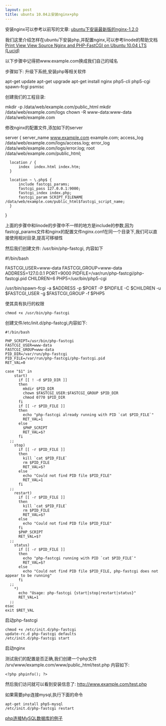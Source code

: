 ```yaml
---
layout: post
title: ubuntu 10.04上安装nginx+php
---
```


安装nginx可以参考以前写的文章:
[ubuntu下安装最新版的nginx-1.2.0](http://www.codeif.com/topic/636)

我们这里介绍怎样在ubuntu下安装php,并配置nginx,可以参考linode的帮助文档
[ Print View View Source Nginx and PHP-FastCGI on Ubuntu 10.04 LTS (Lucid)](http://library.linode.com/web-servers/nginx/php-fastcgi/ubuntu-10.04-lucid)

以下步骤中记得把www.example.com换成我们自己的域名
<!--more-->

步骤如下:
升级下系统,安装php等相关软件

  apt-get update
  apt-get upgrade
  apt-get install nginx php5-cli php5-cgi spawn-fcgi psmisc

创建我们的工程目录:

  mkdir -p /data/web/example.com/public_html
  mkdir /data/web/example.com/logs
  chown -R www-data:www-data /data/web/example.com

修改nginx的配置文件,添加如下的server

  server {
      server_name www.example.com example.com;
      access_log /data/web/example.com/logs/access.log;
      error_log /data/web/example.com/logs/error.log;
      root /data/web/example.com/public_html;

      location / {
          index  index.html index.htm;
      }

      location ~ \.php$ {
          include fastcgi_params;
          fastcgi_pass 127.0.0.1:9000;
          fastcgi_index index.php;
          fastcgi_param SCRIPT_FILENAME /data/web/example.com/public_html$fastcgi_script_name;
      }
  }

上面的步骤中和linode的步骤中不一样的地方是include的参数,因为fastcgi_params文件和nginx的配置文件nginx.conf在同一个目录下,我们可以直接使用相对目录,提高可移植性


然后我们创建文件: /usr/bin/php-fastcgi, 内容如下

  #!/bin/bash

  FASTCGI_USER=www-data
  FASTCGI_GROUP=www-data
  ADDRESS=127.0.0.1
  PORT=9000
  PIDFILE=/var/run/php-fastcgi/php-fastcgi.pid
  CHILDREN=6
  PHP5=/usr/bin/php5-cgi

  /usr/bin/spawn-fcgi -a $ADDRESS -p $PORT -P $PIDFILE -C $CHILDREN -u $FASTCGI_USER -g $FASTCGI_GROUP -f $PHP5

使其具有执行的权限

    chmod +x /usr/bin/php-fastcgi

创建文件/etc/init.d/php-fastcgi,内容如下:

    #!/bin/bash

    PHP_SCRIPT=/usr/bin/php-fastcgi
    FASTCGI_USER=www-data
    FASTCGI_GROUP=www-data
    PID_DIR=/var/run/php-fastcgi
    PID_FILE=/var/run/php-fastcgi/php-fastcgi.pid
    RET_VAL=0

    case "$1" in
        start)
          if [[ ! -d $PID_DIR ]]
          then
            mkdir $PID_DIR
            chown $FASTCGI_USER:$FASTCGI_GROUP $PID_DIR
            chmod 0770 $PID_DIR
          fi
          if [[ -r $PID_FILE ]]
          then
            echo "php-fastcgi already running with PID `cat $PID_FILE`"
            RET_VAL=1
          else
            $PHP_SCRIPT
            RET_VAL=$?
          fi
      ;;
        stop)
          if [[ -r $PID_FILE ]]
          then
            kill `cat $PID_FILE`
            rm $PID_FILE
            RET_VAL=$?
          else
            echo "Could not find PID file $PID_FILE"
            RET_VAL=1
          fi
      ;;
        restart)
          if [[ -r $PID_FILE ]]
          then
            kill `cat $PID_FILE`
            rm $PID_FILE
            RET_VAL=$?
          else
            echo "Could not find PID file $PID_FILE"
          fi
          $PHP_SCRIPT
          RET_VAL=$?
      ;;
        status)
          if [[ -r $PID_FILE ]]
          then
            echo "php-fastcgi running with PID `cat $PID_FILE`"
            RET_VAL=$?
          else
            echo "Could not find PID file $PID_FILE, php-fastcgi does not appear to be running"
          fi
      ;;
        *)
          echo "Usage: php-fastcgi {start|stop|restart|status}"
          RET_VAL=1
      ;;
    esac
    exit $RET_VAL


启动php-fastcgi

    chmod +x /etc/init.d/php-fastcgi
    update-rc.d php-fastcgi defaults
    /etc/init.d/php-fastcgi start

启动nginx

测试我们的配置是否正确,我们创建一个php文件
/srv/www/example.com/www/public_html/test.php
内容如下:

    <?php phpinfo(); ?>

然后我们访问就可以看到安装信息了:
http://www.example.com/test.php


如果需要php连接mysql,执行下面的命令

    apt-get install php5-mysql
    /etc/init.d/php-fastcgi restart

[php连接MySQL数据库的例子](http://www.codeif.com/topic/237)
